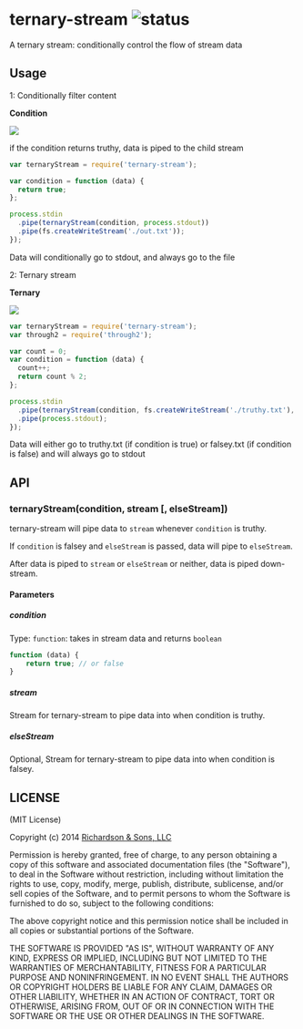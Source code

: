 ternary-stream ![status](https://secure.travis-ci.org/robrich/ternary-stream.png?branch=master)
=======

A ternary stream: conditionally control the flow of stream data

## Usage

1: Conditionally filter content

**Condition**

![][condition]

if the condition returns truthy, data is piped to the child stream

```js
var ternaryStream = require('ternary-stream');

var condition = function (data) {
  return true;
};

process.stdin
  .pipe(ternaryStream(condition, process.stdout))
  .pipe(fs.createWriteStream('./out.txt'));
});
```

Data will conditionally go to stdout, and always go to the file

2: Ternary stream

**Ternary**

![][ternary]


```javascript
var ternaryStream = require('ternary-stream');
var through2 = require('through2');

var count = 0;
var condition = function (data) {
  count++;
  return count % 2;
};

process.stdin
  .pipe(ternaryStream(condition, fs.createWriteStream('./truthy.txt'), fs.createWriteStream('./falsey.txt')))
  .pipe(process.stdout);
});
```

Data will either go to truthy.txt (if condition is true) or falsey.txt (if condition is false) and will always go to stdout

## API

### ternaryStream(condition, stream [, elseStream])

ternary-stream will pipe data to `stream` whenever `condition` is truthy.

If `condition` is falsey and `elseStream` is passed, data will pipe to `elseStream`.

After data is piped to `stream` or `elseStream` or neither, data is piped down-stream.

#### Parameters

##### condition

Type: `function`: takes in stream data and returns `boolean`

```js
function (data) {
	return true; // or false
}
```

##### stream

Stream for ternary-stream to pipe data into when condition is truthy.

##### elseStream

Optional, Stream for ternary-stream to pipe data into when condition is falsey.


LICENSE
-------

(MIT License)

Copyright (c) 2014 [Richardson & Sons, LLC](http://richardsonandsons.com/)

Permission is hereby granted, free of charge, to any person obtaining
a copy of this software and associated documentation files (the
"Software"), to deal in the Software without restriction, including
without limitation the rights to use, copy, modify, merge, publish,
distribute, sublicense, and/or sell copies of the Software, and to
permit persons to whom the Software is furnished to do so, subject to
the following conditions:

The above copyright notice and this permission notice shall be
included in all copies or substantial portions of the Software.

THE SOFTWARE IS PROVIDED "AS IS", WITHOUT WARRANTY OF ANY KIND,
EXPRESS OR IMPLIED, INCLUDING BUT NOT LIMITED TO THE WARRANTIES OF
MERCHANTABILITY, FITNESS FOR A PARTICULAR PURPOSE AND
NONINFRINGEMENT. IN NO EVENT SHALL THE AUTHORS OR COPYRIGHT HOLDERS BE
LIABLE FOR ANY CLAIM, DAMAGES OR OTHER LIABILITY, WHETHER IN AN ACTION
OF CONTRACT, TORT OR OTHERWISE, ARISING FROM, OUT OF OR IN CONNECTION
WITH THE SOFTWARE OR THE USE OR OTHER DEALINGS IN THE SOFTWARE.

[condition]: https://rawgithub.com/robrich/ternary-stream/master/img/condition.svg
[ternary]: https://rawgithub.com/robrich/ternary-stream/master/img/ternary.svg

